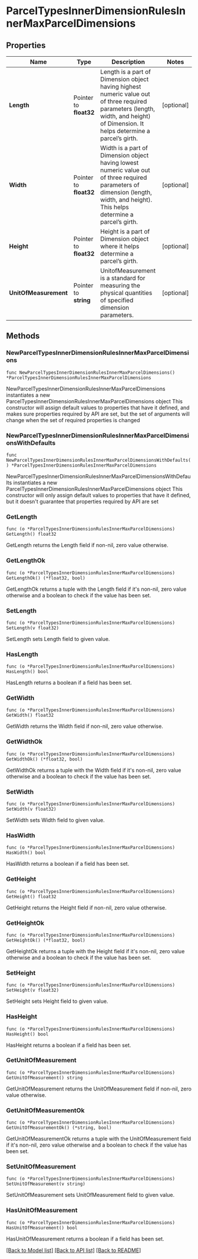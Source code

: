 # ParcelTypesInnerDimensionRulesInnerMaxParcelDimensions

## Properties

Name | Type | Description | Notes
------------ | ------------- | ------------- | -------------
**Length** | Pointer to **float32** | Length is a part of Dimension object having highest numeric value out of three required parameters (length, width, and height) of Dimension. It helps determine a parcel’s girth. | [optional] 
**Width** | Pointer to **float32** | Width is a part of Dimension object having lowest numeric value out of three required parameters of dimension (length, width, and height). This helps determine a parcel’s girth. | [optional] 
**Height** | Pointer to **float32** | Height is a part of Dimension object where it helps determine a parcel’s girth. | [optional] 
**UnitOfMeasurement** | Pointer to **string** | UnitofMeasurement is a standard for measuring the physical quantities of specified dimension parameters. | [optional] 

## Methods

### NewParcelTypesInnerDimensionRulesInnerMaxParcelDimensions

`func NewParcelTypesInnerDimensionRulesInnerMaxParcelDimensions() *ParcelTypesInnerDimensionRulesInnerMaxParcelDimensions`

NewParcelTypesInnerDimensionRulesInnerMaxParcelDimensions instantiates a new ParcelTypesInnerDimensionRulesInnerMaxParcelDimensions object
This constructor will assign default values to properties that have it defined,
and makes sure properties required by API are set, but the set of arguments
will change when the set of required properties is changed

### NewParcelTypesInnerDimensionRulesInnerMaxParcelDimensionsWithDefaults

`func NewParcelTypesInnerDimensionRulesInnerMaxParcelDimensionsWithDefaults() *ParcelTypesInnerDimensionRulesInnerMaxParcelDimensions`

NewParcelTypesInnerDimensionRulesInnerMaxParcelDimensionsWithDefaults instantiates a new ParcelTypesInnerDimensionRulesInnerMaxParcelDimensions object
This constructor will only assign default values to properties that have it defined,
but it doesn't guarantee that properties required by API are set

### GetLength

`func (o *ParcelTypesInnerDimensionRulesInnerMaxParcelDimensions) GetLength() float32`

GetLength returns the Length field if non-nil, zero value otherwise.

### GetLengthOk

`func (o *ParcelTypesInnerDimensionRulesInnerMaxParcelDimensions) GetLengthOk() (*float32, bool)`

GetLengthOk returns a tuple with the Length field if it's non-nil, zero value otherwise
and a boolean to check if the value has been set.

### SetLength

`func (o *ParcelTypesInnerDimensionRulesInnerMaxParcelDimensions) SetLength(v float32)`

SetLength sets Length field to given value.

### HasLength

`func (o *ParcelTypesInnerDimensionRulesInnerMaxParcelDimensions) HasLength() bool`

HasLength returns a boolean if a field has been set.

### GetWidth

`func (o *ParcelTypesInnerDimensionRulesInnerMaxParcelDimensions) GetWidth() float32`

GetWidth returns the Width field if non-nil, zero value otherwise.

### GetWidthOk

`func (o *ParcelTypesInnerDimensionRulesInnerMaxParcelDimensions) GetWidthOk() (*float32, bool)`

GetWidthOk returns a tuple with the Width field if it's non-nil, zero value otherwise
and a boolean to check if the value has been set.

### SetWidth

`func (o *ParcelTypesInnerDimensionRulesInnerMaxParcelDimensions) SetWidth(v float32)`

SetWidth sets Width field to given value.

### HasWidth

`func (o *ParcelTypesInnerDimensionRulesInnerMaxParcelDimensions) HasWidth() bool`

HasWidth returns a boolean if a field has been set.

### GetHeight

`func (o *ParcelTypesInnerDimensionRulesInnerMaxParcelDimensions) GetHeight() float32`

GetHeight returns the Height field if non-nil, zero value otherwise.

### GetHeightOk

`func (o *ParcelTypesInnerDimensionRulesInnerMaxParcelDimensions) GetHeightOk() (*float32, bool)`

GetHeightOk returns a tuple with the Height field if it's non-nil, zero value otherwise
and a boolean to check if the value has been set.

### SetHeight

`func (o *ParcelTypesInnerDimensionRulesInnerMaxParcelDimensions) SetHeight(v float32)`

SetHeight sets Height field to given value.

### HasHeight

`func (o *ParcelTypesInnerDimensionRulesInnerMaxParcelDimensions) HasHeight() bool`

HasHeight returns a boolean if a field has been set.

### GetUnitOfMeasurement

`func (o *ParcelTypesInnerDimensionRulesInnerMaxParcelDimensions) GetUnitOfMeasurement() string`

GetUnitOfMeasurement returns the UnitOfMeasurement field if non-nil, zero value otherwise.

### GetUnitOfMeasurementOk

`func (o *ParcelTypesInnerDimensionRulesInnerMaxParcelDimensions) GetUnitOfMeasurementOk() (*string, bool)`

GetUnitOfMeasurementOk returns a tuple with the UnitOfMeasurement field if it's non-nil, zero value otherwise
and a boolean to check if the value has been set.

### SetUnitOfMeasurement

`func (o *ParcelTypesInnerDimensionRulesInnerMaxParcelDimensions) SetUnitOfMeasurement(v string)`

SetUnitOfMeasurement sets UnitOfMeasurement field to given value.

### HasUnitOfMeasurement

`func (o *ParcelTypesInnerDimensionRulesInnerMaxParcelDimensions) HasUnitOfMeasurement() bool`

HasUnitOfMeasurement returns a boolean if a field has been set.


[[Back to Model list]](../README.md#documentation-for-models) [[Back to API list]](../README.md#documentation-for-api-endpoints) [[Back to README]](../README.md)


